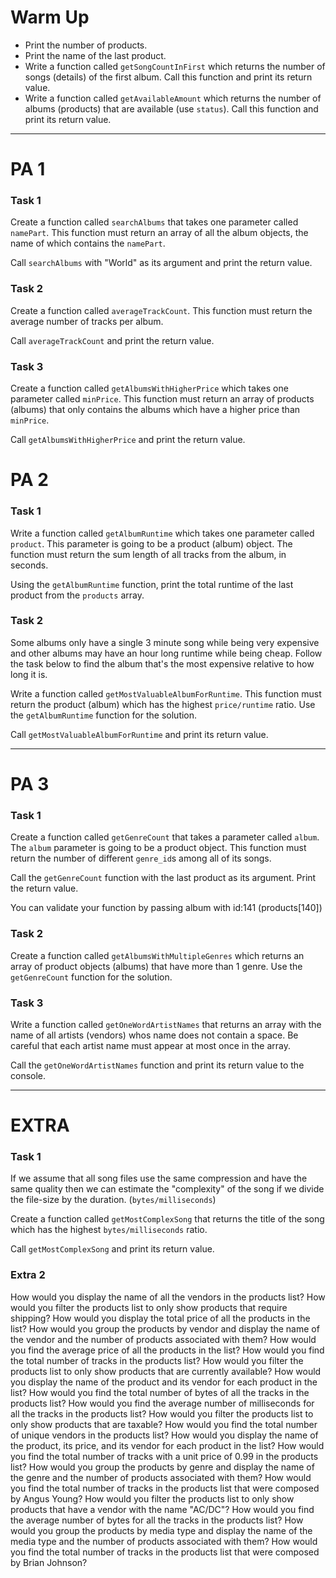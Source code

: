 # Warm Up

+ Print the number of products.
+ Print the name of the last product.
+ Write a function called `getSongCountInFirst` which returns the number of songs (details) of the first album. Call this function and print its return value.
+ Write a function called `getAvailableAmount` which returns the number of albums (products) that are available (use `status`). Call this function and print its return value.

-----------------------------------------------
# PA 1

### Task 1

Create a function called `searchAlbums` that takes one parameter called `namePart`. This function must return an array of all the album objects, the name of which contains the `namePart`.

Call `searchAlbums` with "World" as its argument and print the return value.

### Task 2

Create a function called `averageTrackCount`. This function must return the average number of tracks per album.

Call `averageTrackCount` and print the return value.

### Task 3

Create a function called `getAlbumsWithHigherPrice` which takes one parameter called `minPrice`. This function must return an array of products (albums) that only contains the albums which have a higher price than `minPrice`.

Call `getAlbumsWithHigherPrice` and print the return value.
# PA 2

### Task 1

Write a function called `getAlbumRuntime` which takes one parameter called `product`. This parameter is going to be a product (album) object. The function must return the sum length of all tracks from the album, in seconds.

Using the `getAlbumRuntime` function, print the total runtime of the last product from the `products` array.

### Task 2

Some albums only have a single 3 minute song while being very expensive and other albums may have an hour long runtime while being cheap. Follow the task below to find the album that's the most expensive relative to how long it is.

Write a function called `getMostValuableAlbumForRuntime`. This function must return the product (album) which has the highest `price/runtime` ratio. Use the `getAlbumRuntime` function for the solution.

Call `getMostValuableAlbumForRuntime` and print its return value.


-----------------------------------------------


# PA 3

### Task 1

Create a function called `getGenreCount` that takes a parameter called `album`. The `album` parameter is going to be a product object. This function must return the number of different `genre_id`s among all of its songs.

Call the `getGenreCount` function with the last product as its argument. Print the return value.

You can validate your function by passing album with id:141 (products[140])

### Task 2

Create a function called `getAlbumsWithMultipleGenres` which returns an array of product objects (albums) that have more than 1 genre. Use the `getGenreCount` function  for the solution.

### Task 3

Write a function called `getOneWordArtistNames` that returns an array with the name of all artists (vendors) whos name does not contain a space. Be careful that each artist name must appear at most once in the array.

Call the `getOneWordArtistNames` function and print its return value to the console.


-----------------------------------------------


# EXTRA

### Task 1

If we assume that all song files use the same compression and have the same quality then we can estimate the "complexity" of the song if we divide the file-size by the duration. (`bytes/milliseconds`)

Create a function called `getMostComplexSong` that returns the title of the song which has the highest `bytes/milliseconds` ratio.

Call `getMostComplexSong` and print its return value.


### Extra 2

How would you display the name of all the vendors in the products list? 
How would you filter the products list to only show products that require shipping? 
How would you display the total price of all the products in the list? 
How would you group the products by vendor and display the name of the vendor and the number of products associated with them? 
How would you find the average price of all the products in the list? 
How would you find the total number of tracks in the products list? 
How would you filter the products list to only show products that are currently available? 
How would you display the name of the product and its vendor for each product in the list? 
How would you find the total number of bytes of all the tracks in the products list? 
How would you find the average number of milliseconds for all the tracks in the products list? 
How would you filter the products list to only show products that are taxable? 
How would you find the total number of unique vendors in the products list? 
How would you display the name of the product, its price, and its vendor for each product in the list? 
How would you find the total number of tracks with a unit price of 0.99 in the products list? 
How would you group the products by genre and display the name of the genre and the number of products associated with them? 
How would you find the total number of tracks in the products list that were composed by Angus Young? 
How would you filter the products list to only show products that have a vendor with the name "AC/DC"? 
How would you find the average number of bytes for all the tracks in the products list? 
How would you group the products by media type and display the name of the media type and the number of products associated with them? 
How would you find the total number of tracks in the products list that were composed by Brian Johnson?
